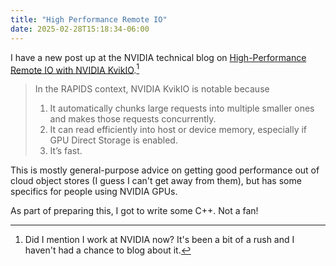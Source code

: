 ```yaml
---
title: "High Performance Remote IO"
date: 2025-02-28T15:18:34-06:00
---
```


I have a new post up at the NVIDIA technical blog on [High-Performance Remote IO with NVIDIA KvikIO](https://developer.nvidia.com/blog/high-performance-remote-io-with-nvidia-kvikio/).[^1]

> In the RAPIDS context, NVIDIA KvikIO is notable because
> 1. It automatically chunks large requests into multiple smaller ones and makes those requests concurrently.
> 2. It can read efficiently into host or device memory, especially if GPU Direct Storage is enabled.
> 3. It’s fast.

This is mostly general-purpose advice on getting good performance out of cloud
object stores (I guess I can't get away from them), but has some specifics for
people using NVIDIA GPUs.

As part of preparing this, I got to write some C++. Not a fan!

[^1]: Did I mention I work at NVIDIA now? It's been a bit of a rush and I haven't had a chance to blog about it.